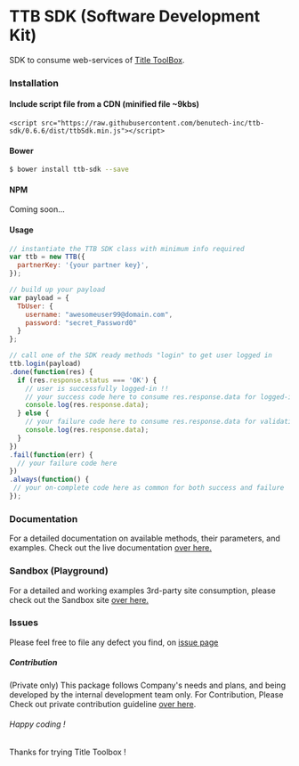 # TTB SDK (Software Development Kit)

SDK to consume web-services of [Title ToolBox](https://www.demottb.com/).

### Installation

#### Include script file from a CDN (minified file ~9kbs)
`<script src="https://raw.githubusercontent.com/benutech-inc/ttb-sdk/0.6.6/dist/ttbSdk.min.js"></script>`

#### Bower
```sh
$ bower install ttb-sdk --save
```

#### NPM
Coming soon...

#### Usage

```js
// instantiate the TTB SDK class with minimum info required
var ttb = new TTB({
  partnerKey: '{your partner key}',
});

// build up your payload
var payload = {
  TbUser: {
    username: "awesomeuser99@domain.com",
    password: "secret_Password0"
  }
};

// call one of the SDK ready methods "login" to get user logged in
ttb.login(payload)
.done(function(res) {
  if (res.response.status === 'OK') {
    // user is successfully logged-in !!
    // your success code here to consume res.response.data for logged-in user info
    console.log(res.response.data);
  } else {
    // your failure code here to consume res.response.data for validation errors info
    console.log(res.response.data);
  }
})
.fail(function(err) {
  // your failure code here
})
.always(function() {
 // your on-complete code here as common for both success and failure
});
```

### Documentation

For a detailed documentation on available methods, their parameters, and examples. Check out the live documentation [over here.](http://sdk.titletoolbox.com/) 

### Sandbox (Playground)

For a detailed and working examples 3rd-party site consumption, please check out the Sandbox site [over here.](http://sandbox.titletoolbox.com/)

### Issues

Please feel free to file any defect you find, on [issue page](https://github.com/benutech-inc/ttb-sdk/issues) 

##### Contribution

(Private only) This package follows Company's needs and plans, and being developed by the internal development team only.
For Contribution, Please Check out private contribution guideline [over here](https://github.com/benutech-inc/ttb-sdk/blob/master/CONTRIBUTION.md).

###### Happy coding !
Thanks for trying Title Toolbox !
